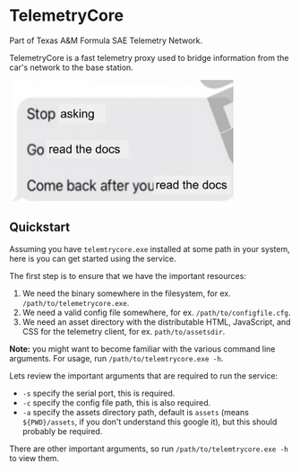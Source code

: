 # TelemetryCore

Part of Texas A&M Formula SAE Telemetry Network.

TelemetryCore is a fast telemetry proxy used to bridge information from the car's network to the base station.

<!--![readthedocs](readthedocs.jpg)-->
<img src="readthedocs.jpg" width="400px">

<!--Questions: contact Justus <jus@justusl.com>-->

## Quickstart 

Assuming you have `telemtrycore.exe` installed at some path in your system, here is you can get started using the service.

The first step is to ensure that we have the important resources:

1. We need the binary somewhere in the filesystem, for ex. `/path/to/telemetrycore.exe`.
2. We need a valid config file somewhere, for ex. `/path/to/configfile.cfg`.
3. We need an asset directory with the distributable HTML, JavaScript, and CSS for the telemetry client, for ex. `path/to/assetsdir`.

**Note:** you might want to become familiar with the various command line arguments. For usage, run `/path/to/telemtrycore.exe -h`.

Lets review the important arguments that are required to run the service:

* `-s` specify the serial port, this is required.
* `-c` specify the config file path, this is also required.
* `-a` specify the assets directory path, default is `assets` (means `${PWD}/assets`, if you don't understand this google it), but this should probably be required.

There are other important arguments, so run `/path/to/telemtrycore.exe -h` to view them.

